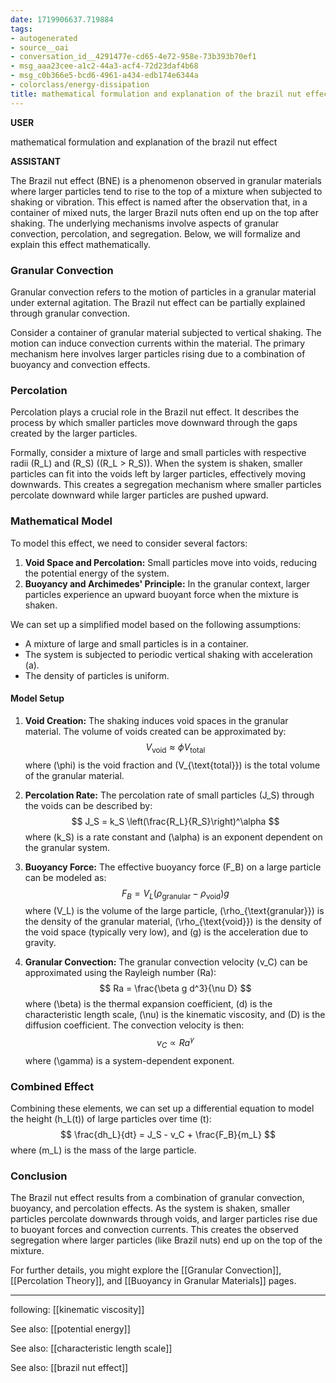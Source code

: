 ```yaml
---
date: 1719906637.719884
tags:
- autogenerated
- source__oai
- conversation_id__4291477e-cd65-4e72-958e-73b393b70ef1
- msg_aaa23cee-a1c2-44a3-acf4-72d23daf4b68
- msg_c0b366e5-bcd6-4961-a434-edb174e6344a
- colorclass/energy-dissipation
title: mathematical formulation and explanation of the brazil nut effect
---
```


**USER**

mathematical formulation and explanation of the brazil nut effect


**ASSISTANT**

The Brazil nut effect (BNE) is a phenomenon observed in granular materials where larger particles tend to rise to the top of a mixture when subjected to shaking or vibration. This effect is named after the observation that, in a container of mixed nuts, the larger Brazil nuts often end up on the top after shaking. The underlying mechanisms involve aspects of granular convection, percolation, and segregation. Below, we will formalize and explain this effect mathematically.

### Granular Convection

Granular convection refers to the motion of particles in a granular material under external agitation. The Brazil nut effect can be partially explained through granular convection.

Consider a container of granular material subjected to vertical shaking. The motion can induce convection currents within the material. The primary mechanism here involves larger particles rising due to a combination of buoyancy and convection effects.

### Percolation

Percolation plays a crucial role in the Brazil nut effect. It describes the process by which smaller particles move downward through the gaps created by the larger particles.

Formally, consider a mixture of large and small particles with respective radii \(R_L\) and \(R_S\) (\(R_L > R_S\)). When the system is shaken, smaller particles can fit into the voids left by larger particles, effectively moving downwards. This creates a segregation mechanism where smaller particles percolate downward while larger particles are pushed upward.

### Mathematical Model

To model this effect, we need to consider several factors:
1. **Void Space and Percolation:** Small particles move into voids, reducing the potential energy of the system.
2. **Buoyancy and Archimedes' Principle:** In the granular context, larger particles experience an upward buoyant force when the mixture is shaken.

We can set up a simplified model based on the following assumptions:
- A mixture of large and small particles is in a container.
- The system is subjected to periodic vertical shaking with acceleration \(a\).
- The density of particles is uniform.

#### Model Setup

1. **Void Creation:**
   The shaking induces void spaces in the granular material. The volume of voids created can be approximated by:
   $$ V_{\text{void}} \approx \phi V_{\text{total}} $$
   where \(\phi\) is the void fraction and \(V_{\text{total}}\) is the total volume of the granular material.

2. **Percolation Rate:**
   The percolation rate of small particles \(J_S\) through the voids can be described by:
   $$ J_S = k_S \left(\frac{R_L}{R_S}\right)^\alpha $$
   where \(k_S\) is a rate constant and \(\alpha\) is an exponent dependent on the granular system.

3. **Buoyancy Force:**
   The effective buoyancy force \(F_B\) on a large particle can be modeled as:
   $$ F_B = V_L (\rho_{\text{granular}} - \rho_{\text{void}})g $$
   where \(V_L\) is the volume of the large particle, \(\rho_{\text{granular}}\) is the density of the granular material, \(\rho_{\text{void}}\) is the density of the void space (typically very low), and \(g\) is the acceleration due to gravity.

4. **Granular Convection:**
   The granular convection velocity \(v_C\) can be approximated using the Rayleigh number \(Ra\):
   $$ Ra = \frac{\beta g d^3}{\nu D} $$
   where \(\beta\) is the thermal expansion coefficient, \(d\) is the characteristic length scale, \(\nu\) is the kinematic viscosity, and \(D\) is the diffusion coefficient. The convection velocity is then:
   $$ v_C \propto Ra^\gamma $$
   where \(\gamma\) is a system-dependent exponent.

### Combined Effect

Combining these elements, we can set up a differential equation to model the height \(h_L(t)\) of large particles over time \(t\):
$$ \frac{dh_L}{dt} = J_S - v_C + \frac{F_B}{m_L} $$
where \(m_L\) is the mass of the large particle.

### Conclusion

The Brazil nut effect results from a combination of granular convection, buoyancy, and percolation effects. As the system is shaken, smaller particles percolate downwards through voids, and larger particles rise due to buoyant forces and convection currents. This creates the observed segregation where larger particles (like Brazil nuts) end up on the top of the mixture.

For further details, you might explore the [[Granular Convection]], [[Percolation Theory]], and [[Buoyancy in Granular Materials]] pages.


---


following: [[kinematic viscosity]]

See also: [[potential energy]]


See also: [[characteristic length scale]]


See also: [[brazil nut effect]]